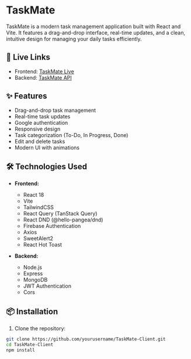 # TaskMate

TaskMate is a modern task management application built with React and Vite. It features a drag-and-drop interface, real-time updates, and a clean, intuitive design for managing your daily tasks efficiently.

## 🔗 Live Links

- Frontend: [TaskMate Live](https://taskmate-pro.web.app)
- Backend: [TaskMate API](https://taskmate-server.vercel.app)

## ✨ Features

- Drag-and-drop task management
- Real-time task updates
- Google authentication
- Responsive design
- Task categorization (To-Do, In Progress, Done)
- Edit and delete tasks
- Modern UI with animations

## 🛠️ Technologies Used

- **Frontend:**
  - React 18
  - Vite
  - TailwindCSS
  - React Query (TanStack Query)
  - React DND (@hello-pangea/dnd)
  - Firebase Authentication
  - Axios
  - SweetAlert2
  - React Hot Toast

- **Backend:**
  - Node.js
  - Express
  - MongoDB
  - JWT Authentication
  - Cors

## 📦 Installation

1. Clone the repository:
```bash
git clone https://github.com/yourusername/TaskMate-Client.git
cd TaskMate-Client
npm install

